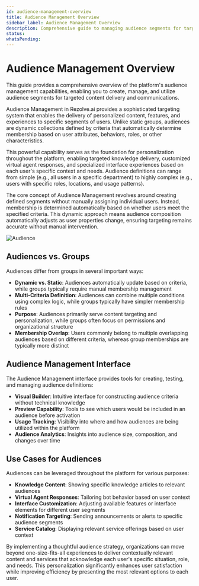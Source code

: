 ```yaml
---
id: audience-management-overview
title: Audience Management Overview
sidebar_label: Audience Management Overview
description: Comprehensive guide to managing audience segments for targeted content and communications
status: 
whatsPending: 
---
```


# Audience Management Overview

This guide provides a comprehensive overview of the platform's audience management capabilities, enabling you to create, manage, and utilize audience segments for targeted content delivery and communications.

Audience Management in Rezolve.ai provides a sophisticated targeting system that enables the delivery of personalized content, features, and experiences to specific segments of users. Unlike static groups, audiences are dynamic collections defined by criteria that automatically determine membership based on user attributes, behaviors, roles, or other characteristics.

This powerful capability serves as the foundation for personalization throughout the platform, enabling targeted knowledge delivery, customized virtual agent responses, and specialized interface experiences based on each user's specific context and needs. Audience definitions can range from simple (e.g., all users in a specific department) to highly complex (e.g., users with specific roles, locations, and usage patterns).

The core concept of Audience Management revolves around creating defined segments without manually assigning individual users. Instead, membership is determined automatically based on whether users meet the specified criteria. This dynamic approach means audience composition automatically adjusts as user properties change, ensuring targeting remains accurate without manual intervention.


![Audience](/img/administration/Audience.png)

## Audiences vs. Groups

Audiences differ from groups in several important ways:

- **Dynamic vs. Static**: Audiences automatically update based on criteria, while groups typically require manual membership management
- **Multi-Criteria Definition**: Audiences can combine multiple conditions using complex logic, while groups typically have simpler membership rules
- **Purpose**: Audiences primarily serve content targeting and personalization, while groups often focus on permissions and organizational structure
- **Membership Overlap**: Users commonly belong to multiple overlapping audiences based on different criteria, whereas group memberships are typically more distinct

## Audience Management Interface

The Audience Management interface provides tools for creating, testing, and managing audience definitions:

- **Visual Builder**: Intuitive interface for constructing audience criteria without technical knowledge
- **Preview Capability**: Tools to see which users would be included in an audience before activation
- **Usage Tracking**: Visibility into where and how audiences are being utilized within the platform
- **Audience Analytics**: Insights into audience size, composition, and changes over time

## Use Cases for Audiences

Audiences can be leveraged throughout the platform for various purposes:

- **Knowledge Content**: Showing specific knowledge articles to relevant audiences
- **Virtual Agent Responses**: Tailoring bot behavior based on user context
- **Interface Customization**: Adjusting available features or interface elements for different user segments
- **Notification Targeting**: Sending announcements or alerts to specific audience segments
- **Service Catalog**: Displaying relevant service offerings based on user context

By implementing a thoughtful audience strategy, organizations can move beyond one-size-fits-all experiences to deliver contextually relevant content and services that acknowledge each user's specific situation, role, and needs. This personalization significantly enhances user satisfaction while improving efficiency by presenting the most relevant options to each user.

